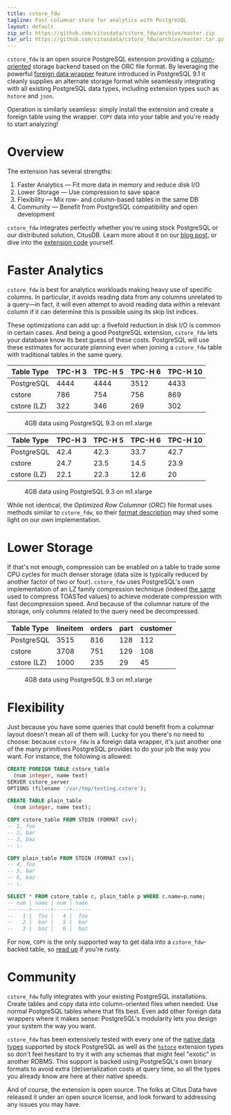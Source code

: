 ```yaml
---
title: cstore_fdw
tagline: Fast columnar store for analytics with PostgreSQL
layout: default
zip_url: https://github.com/citusdata/cstore_fdw/archive/master.zip
tar_url: https://github.com/citusdata/cstore_fdw/archive/master.tar.gz
---
```


`cstore_fdw` is an open source PostgreSQL extension providing a [column-oriented][] storage backend based on the ORC file format. By leveraging the powerful [foreign data wrapper][fdw] feature introduced in PostgreSQL 9.1 it cleanly supplies an alternate storage format while seamlessly integrating with all existing PostgreSQL data types, including extension types such as `hstore` and `json`.

Operation is similarly seamless: simply install the extension and create a foreign table using the wrapper. `COPY` data into your table and you're ready to start analyzing!

# Overview

The extension has several strengths:

  1. Faster Analytics — Fit more data in memory and reduce disk I/O
  2. Lower Storage — Use compression to save space
  3. Flexibility — Mix row- and column-based tables in the same DB
  4. Community — Benefit from PostgreSQL compatibility and open development

`cstore_fdw` integrates perfectly whether you're using stock PostgreSQL or our distributed solution, CitusDB. Learn more about it on our [blog post][cstore blog], or dive into the [extension code][cstore repo] yourself.

# Faster Analytics

`cstore_fdw` is best for analytics workloads making heavy use of specific columns. In particular, it avoids reading data from any columns unrelated to a query—in fact, it will even attempt to avoid reading data _within_ a relevant column if it can determine this is possible using its skip list indices.

These optimizations can add up: a fivefold reduction in disk I/O is common in certain cases. And being a good PostgreSQL extension, `cstore_fdw` lets your database know its best guess of these costs. PostgreSQL will use these estimates for accurate planning even when joining a `cstore_fdw` table with traditional tables in the same query.

| Table Type  | TPC-H 3 | TPC-H 5 | TPC-H 6 | TPC-H 10 |
| ----------- | ------- | ------- | ------- | -------- |
| PostgreSQL  |    4444 |    4444 |    3512 |     4433 |
| cstore      |     786 |     754 |     756 |      869 |
| cstore (LZ) |     322 |     346 |     269 |      302 |

<figure class='chart' title='I/O Utilization'>
  <div title='Disk I/O (MiB)'></div>
  <figcaption>4GB data using PostgreSQL 9.3 on m1.xlarge</figcaption>
</figure>

| Table Type  | TPC-H 3 | TPC-H 5 | TPC-H 6 | TPC-H 10 |
| ----------- | ------- | ------- | ------- | -------- |
| PostgreSQL  |    42.4 |    42.3 |    33.7 |     42.7 |
| cstore      |    24.7 |    23.5 |    14.5 |     23.9 |
| cstore (LZ) |    22.1 |    22.3 |    12.6 |       20 |

<figure class='chart' title='Query Speed'>
  <div title='Duration (seconds)'></div>
  <figcaption>4GB data using PostgreSQL 9.3 on m1.xlarge</figcaption>
</figure>

While not identical, the _Optimized Row Columnar_ (_ORC_) file format uses methods similar to `cstore_fdw`, so their [format description][ORC format] may shed some light on our own implementation.

# Lower Storage

If that's not enough, compression can be enabled on a table to trade some CPU cycles for much denser storage (data size is typically reduced by another factor of two or four). `cstore_fdw` uses PostgreSQL's own implementation of an LZ family compression technique (indeed [the same][pg_lzcompress] used to compress TOASTed values) to achieve moderate compression with fast decompression speed. And because of the columnar nature of the storage, only columns related to the query need be decompressed.

| Table Type  | lineitem | orders | part | customer |
| ----------- | -------- | ------ | ---- | -------- |
| PostgreSQL  |     3515 |    816 |  128 |      112 |
| cstore      |     3708 |    751 |  129 |      108 |
| cstore (LZ) |     1000 |    235 |   29 |       45 |

<figure class='chart' title='Disk Space'>
  <div title='Disk Space (MiB)'></div>
  <figcaption>4GB data using PostgreSQL 9.3 on m1.xlarge</figcaption>
</figure>

# Flexibility

Just because you have some queries that could benefit from a columnar layout doesn't mean all of them will. Lucky for you there's no need to choose: because `cstore_fdw` is a foreign data wrapper, it's just another one of the many primitives PostgreSQL provides to do your job the way you want. For instance, the following is allowed:

```sql
CREATE FOREIGN TABLE cstore_table
  (num integer, name text)
SERVER cstore_server
OPTIONS (filename '/var/tmp/testing.cstore');

CREATE TABLE plain_table
  (num integer, name text);

COPY cstore_table FROM STDIN (FORMAT csv);
-- 1, foo
-- 2, bar
-- 3, baz
-- \.

COPY plain_table FROM STDIN (FORMAT csv);
-- 4, foo
-- 5, bar
-- 6, baz
-- \.

SELECT * FROM cstore_table c, plain_table p WHERE c.name=p.name;
-- num | name | num | name 
-------+------+-----+------
--   1 |  foo |   4 |  foo
--   2 |  bar |   5 |  bar
--   3 |  baz |   6 |  baz
```

For now, `COPY` is the only supported way to get data into a `cstore_fdw`-backed table, so [read up][sql copy] if you're rusty.

# Community

`cstore_fdw` fully integrates with your existing PostgreSQL installations. Create tables and copy data into column-oriented files when needed. Use normal PostgreSQL tables where that fits best. Even add other foreign data wrappers where it makes sense: PostgreSQL's modularity lets you design your system the way you want.

`cstore_fdw` has been extensively tested with every one of the [native data types][data types] supported by stock PostgreSQL as well as the [`hstore`][hstore] extension types so don't feel hesitant to try it with any schemas that might feel "exotic" in another RDBMS. This support is backed using PostgreSQL's own binary formats to avoid extra (de)serialization costs at query time, so all the types you already know are here at their native speeds.

And of course, the extension is open source. The folks at Citus Data have released it under an open source license, and look forward to addressing any issues you may have.

[column-oriented]: http://en.wikipedia.org/w/index.php?oldid=598438648
[fdw]: http://www.postgresql.org/docs/current/static/fdwhandler.html
[cstore blog]: http://citusdata.com/blog
[cstore repo]: {{site.github.repository_url}}
[ORC format]: https://cwiki.apache.org/confluence/pages/viewpage.action?pageId=31818911
[pg_lzcompress]: http://www.postgresql.org/docs/current/static/storage-toast.html
[sql copy]: http://www.postgresql.org/docs/current/static/sql-copy.html
[data types]: http://www.postgresql.org/docs/current/static/datatype.html
[hstore]: http://www.postgresql.org/docs/current/static/hstore.html
